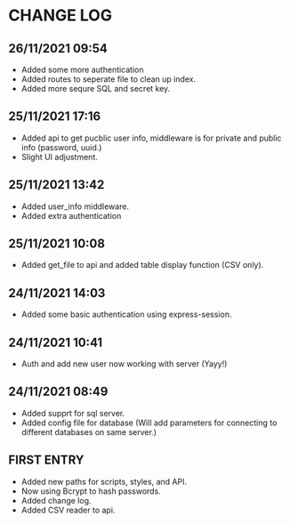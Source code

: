 # CHANGE LOG

## 26/11/2021 09:54
- Added some more authentication
- Added routes to seperate file to clean up index.
- Added more sequre SQL and secret key.

## 25/11/2021 17:16
- Added api to get pucblic user info, middleware is for private and public info (password, uuid.)
- Slight UI adjustment.

## 25/11/2021 13:42
- Added user_info middleware.
- Added extra authentication

## 25/11/2021 10:08
- Added get_file to api and added table display function (CSV only).

## 24/11/2021 14:03
- Added some basic authentication using express-session.

## 24/11/2021 10:41
- Auth and add new user now working with server (Yayy!)

## 24/11/2021 08:49
- Added supprt for sql server.
- Added config file for database (Will add parameters for connecting to different databases on same server.)

## FIRST ENTRY
- Added new paths for scripts, styles, and API.
- Now using Bcrypt to hash passwords.
- Added change log.
- Added CSV reader to api.

